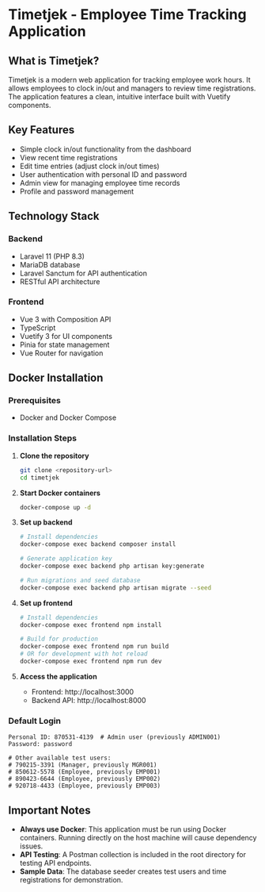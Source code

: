 # Timetjek - Employee Time Tracking Application

## What is Timetjek?

Timetjek is a modern web application for tracking employee work hours. It allows employees to clock in/out and managers to review time registrations. The application features a clean, intuitive interface built with Vuetify components.

## Key Features

- Simple clock in/out functionality from the dashboard
- View recent time registrations
- Edit time entries (adjust clock in/out times)
- User authentication with personal ID and password
- Admin view for managing employee time records
- Profile and password management

## Technology Stack

### Backend
- Laravel 11 (PHP 8.3)
- MariaDB database
- Laravel Sanctum for API authentication
- RESTful API architecture

### Frontend
- Vue 3 with Composition API
- TypeScript
- Vuetify 3 for UI components
- Pinia for state management
- Vue Router for navigation

## Docker Installation

### Prerequisites
- Docker and Docker Compose

### Installation Steps

1. **Clone the repository**
   ```bash
   git clone <repository-url>
   cd timetjek
   ```

2. **Start Docker containers**
   ```bash
   docker-compose up -d
   ```

3. **Set up backend**
   ```bash
   # Install dependencies
   docker-compose exec backend composer install
   
   # Generate application key
   docker-compose exec backend php artisan key:generate
   
   # Run migrations and seed database
   docker-compose exec backend php artisan migrate --seed
   ```

4. **Set up frontend**
   ```bash
   # Install dependencies
   docker-compose exec frontend npm install
   
   # Build for production
   docker-compose exec frontend npm run build
   # OR for development with hot reload
   docker-compose exec frontend npm run dev
   ```

5. **Access the application**
   - Frontend: http://localhost:3000
   - Backend API: http://localhost:8000

### Default Login
```
Personal ID: 870531-4139  # Admin user (previously ADMIN001)
Password: password

# Other available test users:
# 790215-3391 (Manager, previously MGR001)
# 850612-5578 (Employee, previously EMP001)
# 890423-6644 (Employee, previously EMP002)
# 920718-4433 (Employee, previously EMP003)
```

## Important Notes

- **Always use Docker**: This application must be run using Docker containers. Running directly on the host machine will cause dependency issues.
- **API Testing**: A Postman collection is included in the root directory for testing API endpoints.
- **Sample Data**: The database seeder creates test users and time registrations for demonstration.
